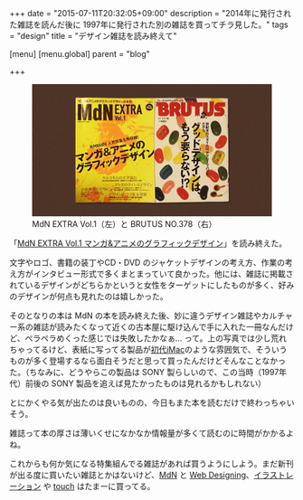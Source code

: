 +++
date = "2015-07-11T20:32:05+09:00"
description = "2014年に発行された雑誌を読んだ後に 1997年に発行された別の雑誌を買ってチラ見した。"
tags = "design"
title = "デザイン雑誌を読み終えて"

[menu]
  [menu.global]
    parent = "blog"

+++

<figure>
  <img src="/images/blog/design-magazine/image.png" alt="デザインにまつわる二冊の雑誌">
  <figcaption>MdN EXTRA Vol.1（左）と BRUTUS NO.378（右）</figcaption>
</figure>

「[MdN EXTRA Vol.1 マンガ&アニメのグラフィックデザイン](http://goo.gl/IW9cNG)」を読み終えた。

文字やロゴ、書籍の装丁やCD・DVD のジャケットデザインの考え方、作業の考え方がインタビュー形式で多くまとまっていて良かった。他には、雑誌に掲載されているデザインがどちらかというと女性をターゲットにしたものが多く、好みのデザインが何点も見れたのは嬉しかった。

そのとなりの本は MdN の本を読み終えた後、妙に違うデザイン雑誌やカルチャー系の雑誌が読みたくなって近くの古本屋に駆け込んで手に入れた一冊なんだけど、ペラペラめくった感じでは失敗したかなぁ... って。上の写真では少し荒れちゃってるけど、表紙に写ってる製品が[初代iMac](https://goo.gl/3tHtKE)のような雰囲気で、そういうものが多く登場するなら面白そうだと思って買ったんだけどそんなことなかった。（ちなみに、どうやらこの製品は SONY 製らしいので、この当時（1997年代）前後の SONY 製品を追えば見たかったものは見れるかもしれない）

とにかくやる気が出たのは良いものの、今日もまた本を読むだけで終わっちゃいそう。

雑誌って本の厚さは薄いくせになかなか情報量が多くて読むのに時間がかかるよね。

これからも何か気になる特集組んでる雑誌があれば買うようにしよう。まだ新刊が出る度に買いたい雑誌とかはないけど、[MdN](http://www.mdn.co.jp/di/MdN/) と [Web Designing](http://book.mynavi.jp/wd/)、[イラストレーション](http://www.genkosha.co.jp/il/) や [touch](http://www.shinyusha.co.jp/touch/) はたまーに買ってる。
